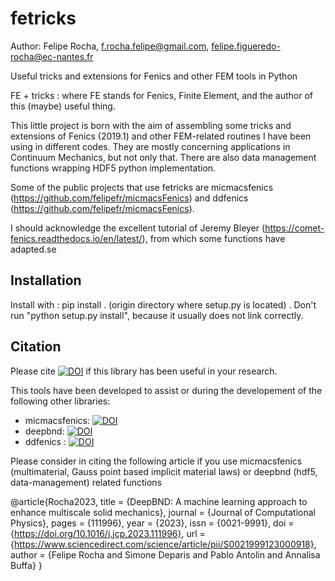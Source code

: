 # fetricks
Author: Felipe Rocha, f.rocha.felipe@gmail.com, felipe.figueredo-rocha@ec-nantes.fr

Useful tricks and extensions for Fenics and other FEM tools in Python

FE + tricks : where FE stands for Fenics, Finite Element, and the author of this (maybe) useful thing. 

This little project is born with the aim of assembling some tricks and extensions of Fenics (2019.1) and other FEM-related routines I have been using in different codes. They are mostly concerning applications in Continuum Mechanics, but not only that. There are also data management functions wrapping HDF5 python implementation.

Some of the public projects that use fetricks are micmacsfenics (https://github.com/felipefr/micmacsFenics) and ddfenics (https://github.com/felipefr/micmacsFenics).

I should acknowledge the excellent tutorial of Jeremy Bleyer (https://comet-fenics.readthedocs.io/en/latest/), from which some functions have adapted.se

## Installation
Install with : pip install . (origin directory where setup.py is located) . Don't run "python setup.py install", because it usually does not link correctly.

## Citation
Please cite 
[![DOI](https://zenodo.org/badge/489339019.svg)](https://zenodo.org/badge/latestdoi/489339019) if this library has been useful in your research.

This tools have been developed to assist or during the developement of the following other libraries:
- micmacsfenics: [![DOI](https://zenodo.org/badge/341954015.svg)](https://zenodo.org/badge/latestdoi/341954015)
- deepbnd: [![DOI](https://zenodo.org/badge/341954015.svg)](https://zenodo.org/badge/latestdoi/341954015)
- ddfenics : [![DOI](https://zenodo.org/badge/DOI/10.5281/zenodo.7646226.svg)](https://doi.org/10.5281/zenodo.7646226)

Please consider in citing the following article if you use micmacsfenics (multimaterial, Gauss point based implicit material laws) or deepbnd (hdf5, data-management) related functions

@article{Rocha2023,
title = {DeepBND: A machine learning approach to enhance multiscale solid mechanics},
journal = {Journal of Computational Physics},
pages = {111996},
year = {2023},
issn = {0021-9991},
doi = {https://doi.org/10.1016/j.jcp.2023.111996},
url = {https://www.sciencedirect.com/science/article/pii/S0021999123000918},
author = {Felipe Rocha and Simone Deparis and Pablo Antolin and Annalisa Buffa}
}

